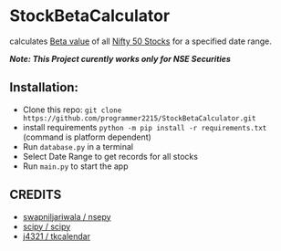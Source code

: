 # StockBetaCalculator
calculates [Beta value](https://www.investopedia.com/terms/b/beta.asp) of all [Nifty 50 Stocks](https://www1.nseindia.com/live_market/dynaContent/live_watch/equities_stock_watch.htm) for a specified date range.

***Note: This Project curently works only for NSE Securities***

<h2>Installation:</h2>

 - Clone this repo: `git clone https://github.com/programmer2215/StockBetaCalculator.git`
 - install requirements `python -m pip install -r requirements.txt` (command is platform dependent)
 - Run `database.py` in a terminal
 - Select Date Range to get records for all stocks
 - Run `main.py` to start the app

<h2>CREDITS</h2>

 - [swapniljariwala / nsepy](https://github.com/swapniljariwala/nsepy)
 - [scipy / scipy](https://github.com/scipy/scipy)
 - [j4321 / tkcalendar](https://github.com/j4321/tkcalendar)
